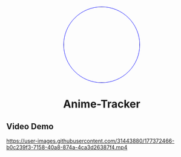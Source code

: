 <p align="center">
    <img src="https://drive.google.com/uc?export=view&id=15id50RkDQplGHQLVoLKVSX-J6H43iyIS" style="border-radius:50%; width:200px; border: 1px solid blue;">
</p>

<h1 align="center">
    Anime-Tracker
</h1>

<h2>
    Video Demo
</h2>

https://user-images.githubusercontent.com/31443880/177372466-b0c239f3-7158-40a8-874a-4ca3d26387f4.mp4

